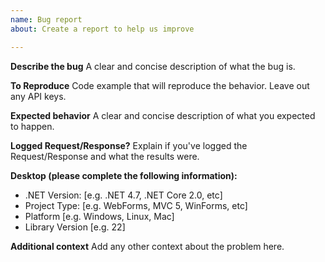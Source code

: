 ```yaml
---
name: Bug report
about: Create a report to help us improve

---
```


**Describe the bug**
A clear and concise description of what the bug is.

**To Reproduce**
Code example that will reproduce the behavior. Leave out any API keys.

**Expected behavior**
A clear and concise description of what you expected to happen.

**Logged Request/Response?**
Explain if you've logged the Request/Response and what the results were.

**Desktop (please complete the following information):**
 - .NET Version: [e.g. .NET 4.7, .NET Core 2.0, etc]
 - Project Type: [e.g. WebForms, MVC 5, WinForms, etc]
 - Platform [e.g. Windows, Linux, Mac]
 - Library Version [e.g. 22]

**Additional context**
Add any other context about the problem here.
